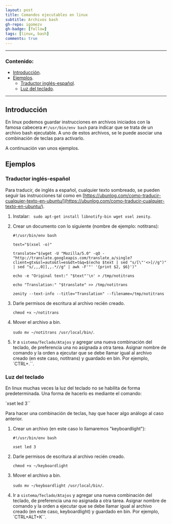 ```yaml
---
layout: post
title: Comandos ejecutables en linux
subtitle: Archivos bash
gh-repo: igomezv
gh-badge: [follow]
tags: [linux, bash]
comments: true 
---
```


--------------------------
### Contenido:
  
 - [Introducción](#introducción).	 
 - [Ejemplos](#ejemplos).
 	- [Traductor inglés-español](#traductor-ingles-español).
	- [Luz del teclado](#luz-del-teclado).

--------------------------


## Introducción

En linux podemos guardar instrucciones en archivos iniciados con la famosa cabecera ``#!/usr/bin/env bash`` para indicar que se trata de un archivo bash ejecutable. A uno de estos archivos, se le puede asociar una combinación de teclas para activarlo. 

A continuación van unos ejemplos.

## Ejemplos

### Traductor inglés-español

Para traducir, de inglés a español, cualquier texto sombreado, se pueden seguir las instrucciones tal como en [https://ubunlog.com/como-traducir-cualquier-texto-en-ubuntu/](https://ubunlog.com/como-traducir-cualquier-texto-en-ubuntu/).

1. Instalar: `` sudo apt-get install libnotify-bin wget xsel zenity``.
 
2. Crear un documento con lo siguiente (nombre de ejemplo: notitrans):

	``#!/usr/bin/env bash``

	``text="$(xsel -o)"``

	``translate="$(wget -U "Mozilla/5.0" -qO - "http://translate.googleapis.com/translate_a/single?client=gtx&sl=auto&tl=es&dt=t&q=$(echo $text | sed "s/[\"'<>]//g")" | sed "s/,,,0]],,.*//g" | awk -F'"' '{print $2, $6}')"``

	``echo -e "Original text:" "$text"'\n' > /tmp/notitrans``

	``echo "Translation:" "$translate" >> /tmp/notitrans``

	``zenity --text-info --title="Translation" --filename=/tmp/notitrans`` 

3. Darle permisos de escritura al archivo recién creado.
 
	``chmod +x ~/notitrans``

4. Mover el archivo a bin.

	``sudo mv ~/notitrans /usr/local/bin/``.

5. Ir a ``sistema/Teclado/Atajos`` y agregar una nueva combinación del teclado, de preferencia una no asignada a otra tarea. Asignar nombre de comando y la orden a ejecutar que se debe llamar igual al archivo creado (en este caso, notitrans) y guardado en bin. Por ejemplo, `CTRL+.``. 


### Luz del teclado

En linux muchas veces la luz del teclado no se habilita de forma predeterminada. Una forma de hacerlo es mediante el comando: 

`xset led 3``

Para hacer una combinación de teclas, hay que hacer algo análogo al caso anterior.

1. Crear un archivo (en este caso lo llamaremos "keyboardlight"):

	``#!/usr/bin/env bash``

	``xset led 3`` 

2. Darle permisos de escritura al archivo recién creado.
 
	``chmod +x ~/keyboardlight``

3. Mover el archivo a bin.

	``sudo mv ~/keyboardlight /usr/local/bin/``.

4.  Ir a ``sistema/Teclado/Atajos`` y agregar una nueva combinación del teclado, de preferencia una no asignada a otra tarea. Asignar nombre de comando y la orden a ejecutar que se debe llamar igual al archivo creado (en este caso, keyboardlight) y guardado en bin. Por ejemplo, `CTRL+ALT+K``.

